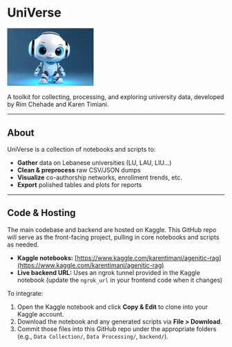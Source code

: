 # UniVerse
<p algin="center">
  <img src="images/uniVerse.jpg" width="200" alt="UniVerse Logo style="border-radius:50%;" />
</p>

A toolkit for collecting, processing, and exploring university data, developed by Rim Chehade and Karen Timiani.

---

## About

UniVerse is a collection of notebooks and scripts to:

- **Gather** data on Lebanese universities (LU, LAU, LIU…)
- **Clean & preprocess** raw CSV/JSON dumps
- **Visualize** co-authorship networks, enrollment trends, etc.
- **Export** polished tables and plots for reports

---

## Code & Hosting

The main codebase and backend are hosted on Kaggle. This GitHub repo will serve as the front-facing project, pulling in core notebooks and scripts as needed.

- **Kaggle notebooks:** [https://www.kaggle.com/karentimani/agenitic-rag](https://www.kaggle.com/karentimani/agenitic-rag)
- **Live backend URL:** Uses an ngrok tunnel provided in the Kaggle notebook (update the `ngrok_url` in your frontend code when it changes)

To integrate:

1. Open the Kaggle notebook and click **Copy & Edit** to clone into your Kaggle account.
2. Download the notebook and any generated scripts via **File > Download**.
3. Commit those files into this GitHub repo under the appropriate folders (e.g., `Data Collection/`, `Data Processing/`, `backend/`).
